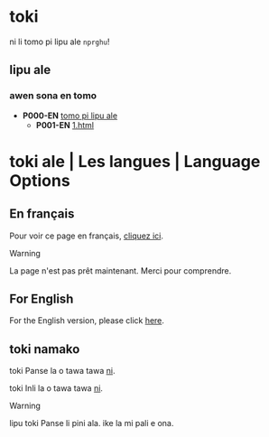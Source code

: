 # toki

ni li tomo pi lipu ale `nprghu`!

## lipu ale

### awen sona en tomo

- **P000-EN** [tomo pi lipu ale](/)
  - **P001-EN** [1.html](nprghu.github.com/portal/1.html)

# toki ale | Les langues | Language Options

## En français

Pour voir ce page en français, [cliquez ici](nprghu.github.com/portal/fr-acceuil).

> [!WARNING]
> La page n'est pas prêt maintenant. Merci pour comprendre.

## For English

For the English version, please click [here](npr.github.com/portal/).

## toki namako

toki Panse la o tawa tawa [ni](./fr-acceuil).

toki Inli la o tawa tawa [ni](npr.github.com/portal).

> [!WARNING]
> lipu toki Panse li pini ala. ike la mi pali e ona.
